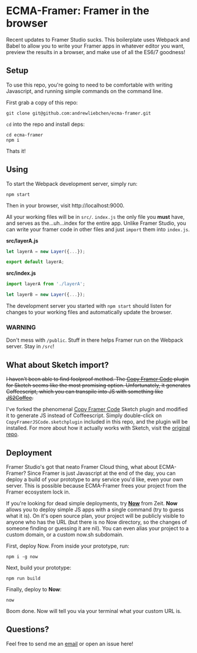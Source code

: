 # ECMA-Framer: Framer in the browser

Recent updates to Framer Studio sucks. This boilerplate uses Webpack and Babel to allow you to write your Framer apps in whatever editor you want, preview the results in a browser, and make use of all the ES6/7 goodness!

## Setup

To use this repo, you're going to need to be comfortable with writing Javascript, and running simple commands on the command line.

First grab a copy of this repo:

```
git clone git@github.com:andrewliebchen/ecma-framer.git
```

`cd` into the repo and install deps:

```
cd ecma-framer
npm i
```

Thats it!

## Using

To start the Webpack development server, simply run:

```
npm start
```

Then in your browser, visit http://localhost:9000.

All your working files will be in `src/`. `index.js` the only file you **must** have, and serves as the...uh...index for the entire app. Unlike Framer Studio, you can write your framer code in other files and just `import` them into `index.js`.

**src/layerA.js**
```js
let layerA = new Layer({...});

export default layerA;
```

**src/index.js**
```js
import layerA from './layerA';

let layerB = new Layer({...});
```

The development server you started with `npm start` should listen for changes to your working files and automatically update the browser.

### WARNING

Don't mess with `/public`. Stuff in there helps Framer run on the Webpack server. Stay in `/src`!

## What about Sketch import?

~~I haven't been able to find foolproof method. The [Copy Framer Code](https://github.com/perrysmotors/copy-framer-code) plugin for Sketch seems like the most promising option. Unfortunately, it generates Coffeescript, which you can transpile into JS with something like [JS2Coffee](http://js2.coffee/).~~

I've forked the phenomenal [Copy Framer Code](https://github.com/perrysmotors/copy-framer-code) Sketch plugin and modified it to generate JS instead of Coffeescript. Simply double-click on `CopyFramerJSCode.sketchplugin` included in this repo, and the plugin will be installed. For more about how it actually works with Sketch, visit the [original repo](https://github.com/perrysmotors/copy-framer-code).

## Deployment

Framer Studio's got that neato Framer Cloud thing, what about ECMA-Framer? Since Framer is just Javascript at the end of the day, you can deploy a build of your prototype to any service you'd like, even your own server. This is possible because ECMA-Framer frees your project from the Framer ecosystem lock in.

If you're looking for dead simple deployments, try **[Now](https://zeit.co/now)** from Zeit. **Now** allows you to deploy simple JS apps with a single command (try to guess what it is). On it's open source plan, your project will be publicly visible to anyone who has the URL (but there is no Now directory, so the changes of someone finding or guessing it are nil). You can even alias your project to a custom domain, or a custom now.sh subdomain.

First, deploy Now. From inside your prototype, run:

```
npm i -g now
```

Next, build your prototype:

```
npm run build
```

Finally, deploy to **Now**:

```
now
```

Boom done. Now will tell you via your terminal what your custom URL is.

## Questions?

Feel free to send me an [email](mailto:andrewliebchen@gmail.com) or open an issue here!
